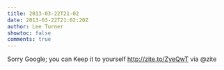 ```yaml
---
title: 2013-03-22T21-02
date: 2013-03-22T21:02:20Z
author: Lee Turner
showtoc: false
comments: true
---
```


Sorry Google; you can Keep it to yourself http://zite.to/ZyeQwT via @zite

